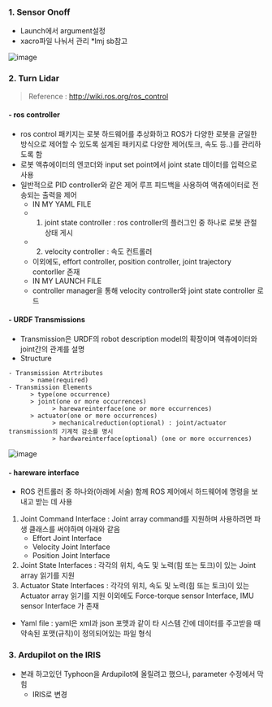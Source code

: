 ### 1. Sensor Onoff 
- Launch에서 argument설정
- xacro파일 나눠서 관리 *lmj sb참고

![image](https://user-images.githubusercontent.com/108650199/185824294-748b3dc1-84db-4e2e-8b9c-aa03746746bd.png)

### 2. Turn Lidar

> Reference : http://wiki.ros.org/ros_control

#### - ros controller
  - ros control 패키지는 로봇 하드웨어를 추상화하고 ROS가 다양한 로봇을 균일한 방식으로 제어할 수 있도록 설계된 패키지로 다양한 제어(토크, 속도 등..)를 관리하도록 함
  - 로봇 액츄에이터의 엔코더와 input set point에서 joint state 데이터를 입력으로 사용
  - 일반적으로 PID controller와 같은 제어 루프 피드백을 사용하여 액츄에이터로 전송되는 출력을 제어
    - IN MY YAML FILE
    - 1. joint state controller : ros controller의 플러그인 중 하나로 로봇 관절 상태 게시
    - 2. velocity controller : 속도 컨트롤러
    - 이외에도, effort controller, position controller, joint trajectory contorller 존재
    - IN MY LAUNCH FILE
    - controller manager을 통해 velocity controller와 joint state controller 로드

#### - URDF Transmissions
- Transmission은 URDF의 robot description model의 확장이며 액츄에이터와 joint간의 관계를 설명
- Structure

```
- Transmission Atrtributes
      > name(required)
- Transmission Elements
      > type(one occurrence) 
      > joint(one or more occurrences) 
            > harewareinterface(one or more occurrences) 
      > actuator(one or more occurrences) 
            > mechanicalreduction(optional) : joint/actuator transmission의 기계적 감소를 명시
            > hardwareinterface(optional) (one or more occurrences) 
```

![image](https://user-images.githubusercontent.com/108650199/182793168-a6729906-4826-4d9b-8dbc-8591c3e5231b.png)


#### - hareware interface
- ROS 컨트롤러 중 하나와(아래에 서술) 함께 ROS 제어에서 하드웨어에 명령을 보내고 받는 데 사용
1) Joint Command Interface : Joint array command를 지원하며 사용하려면 파생 클래스를 써야하며 아래와 같음
      - Effort Joint Interface
      - Velocity Joint Interface 
      - Position Joint Interface
2) Joint State Interfaces : 각각의 위치, 속도 및 노력(힘 또는 토크)이 있는 Joint array 읽기를 지원
3) Actuator State Interfaces : 각각의 위치, 속도 및 노력(힘 또는 토크)이 있는 Actuator array 읽기를 지원
이외에도 Force-torque sensor Interface, IMU sensor Interface 가 존재

* Yaml file : yaml은 xml과 json 포맷과 같이 타 시스템 간에 데이터를 주고받을 때 약속된 포맷(규칙)이 정의되어있는 파일 형식

### 3. Ardupilot on the IRIS
- 본래 하고있던 Typhoon을 Ardupilot에 올릴려고 했으나, parameter 수정에서 막힘
  - IRIS로 변경

